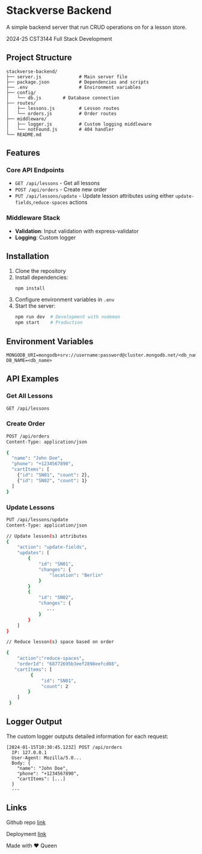 # Stackverse Backend
A simple backend server that run CRUD operations on for a lesson store.

2024-25 CST3144 Full Stack Development

## Project Structure

```
stackverse-backend/
├── server.js              # Main server file
├── package.json           # Dependencies and scripts
├── .env                   # Environment variables
├── config/
│   └── db.js        # Database connection
├── routes/
│   ├── lessons.js         # Lesson routes
│   └── orders.js          # Order routes
├── middleware/
│   ├── logger.js          # Custom logging middleware
│   └── notFound.js        # 404 handler
└── README.md
```

## Features

### Core API Endpoints
- `GET /api/lessons` - Get all lessons
- `POST /api/orders` - Create new order
- `PUT /api/lessons/update` - Update lesson attributes using either `update-fields`,`reduce-spaces` actions

### Middleware Stack
- **Validation**: Input validation with express-validator
- **Logging**: Custom logger

## Installation

1. Clone the repository
2. Install dependencies:
   ```bash
   npm install
   ```
3. Configure environment variables in `.env`
4. Start the server:
   ```bash
   npm run dev  # Development with nodemon
   npm start    # Production
   ```

## Environment Variables

```env
MONGODB_URI=mongodb+srv://username:password@cluster.mongodb.net/<db_name>
DB_NAME=<db_name>
```

## API Examples

### Get All Lessons
```bash
GET /api/lessons
```

### Create Order
```bash
POST /api/orders
Content-Type: application/json

{
  "name": "John Doe",
  "phone": "+1234567890",
  "cartItems": [
    {"id": "SN01", "count": 2},
    {"id": "SN02", "count": 1}
  ]
}
```

### Update Lessons
```bash
PUT /api/lessons/update
Content-Type: application/json

// Update lesson(s) attributes
{
    "action": "update-fields",
    "updates": [
        {
            "id": "SN01",
            "changes": {
                "location": "Berlin"
            }
        }
        {
            "id": "SN02",
            "changes": {
               ...
            }
        }
    ]
}

// Reduce lesson(s) space based on order

{
    "action":"reduce-spaces", 
    "orderId": "68772695b3eef2898eefcd08",
   "cartItems": [
         {
             "id": "SN01",
             "count": 2
        }
    ]
 }
```


## Logger Output

The custom logger outputs detailed information for each request:

```
[2024-01-15T10:30:45.123Z] POST /api/orders
  IP: 127.0.0.1
  User-Agent: Mozilla/5.0...
  Body: {
    "name": "John Doe",
    "phone": "+1234567890",
    "cartItems": [...]
  }
  ---
```

## Links
Github repo [link](https://github.com/UmesiQueen/stackverse-backend)

Deployment [link](https://stackverse-server.onrender.com/api/lessons)

Made with ❤️ Queen